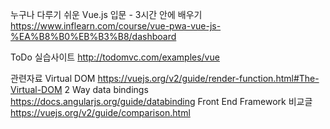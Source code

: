 누구나 다루기 쉬운 Vue.js 입문 - 3시간 안에 배우기
https://www.inflearn.com/course/vue-pwa-vue-js-%EA%B8%B0%EB%B3%B8/dashboard

 ToDo 실습사이트
http://todomvc.com/examples/vue

관련자료
Virtual DOM https://vuejs.org/v2/guide/render-function.html#The-Virtual-DOM
2 Way data bindings https://docs.angularjs.org/guide/databinding
Front End Framework 비교글 https://vuejs.org/v2/guide/comparison.html